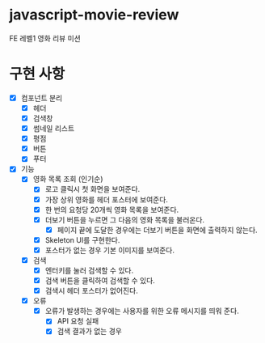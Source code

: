# javascript-movie-review

FE 레벨1 영화 리뷰 미션

# 구현 사항
- [X] 컴포넌트 분리
    - [X] 헤더
    - [X] 검색창
    - [X] 썸네일 리스트
    - [X] 평점
    - [X] 버튼
    - [X] 푸터
- [X] 기능
    - [X] 영화 목록 조회 (인기순)
        - [X] 로고 클릭시 첫 화면을 보여준다.
        - [X] 가장 상위 영화를 헤더 포스터에 보여준다.
        - [X] 한 번의 요청당 20개씩 영화 목록을 보여준다.
        - [X] 더보기 버튼을 누르면 그 다음의 영화 목록을 불러온다.
            - [X] 페이지 끝에 도달한 경우에는 더보기 버튼을 화면에 출력하지 않는다.
        - [X] Skeleton UI를 구현한다.
        - [X] 포스터가 없는 경우 기본 이미지를 보여준다.
    - [X] 검색
        - [X] 엔터키를 눌러 검색할 수 있다.
        - [X] 검색 버튼을 클릭하여 검색할 수 있다.
        - [X] 검색시 헤더 포스터가 없어진다.
    - [X] 오류
        - [X] 오류가 발생하는 경우에는 사용자를 위한 오류 메시지를 띄워 준다.
            - [X] API 요청 실패
            - [X] 검색 결과가 없는 경우